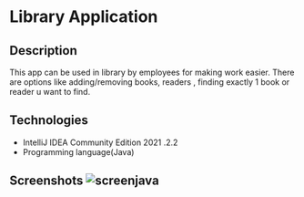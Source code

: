 # Library Application


## Description 
This app can be used in library by employees for making work easier. There are options like adding/removing books, readers , finding exactly 1 book or reader u want to find.



## Technologies
* IntelliJ IDEA Community Edition 2021 .2.2
* Programming language(Java)

## Screenshots ![screenjava](https://user-images.githubusercontent.com/93713186/146225200-499977d4-014d-4447-a5ff-ef3a76b5fcf6.png)

